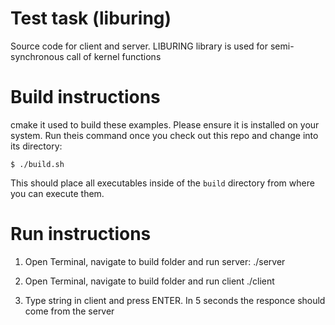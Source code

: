 # Test task (liburing)
Source code for client and server.
LIBURING library is used for semi-synchronous call of kernel functions 

Build instructions
==================
cmake it used to build these examples. Please ensure it is installed on your system. 
Run theis command once you check out this repo and change into its directory:

```
$ ./build.sh

```

This should place all executables inside of the ``build`` directory from where you can execute them.

Run instructions
==================

1) Open Terminal, navigate to build folder and run server:
	./server

2)  Open Terminal, navigate to build folder and run client
	./client
	
3) Type string in client and press ENTER. In 5 seconds the responce should come from the server